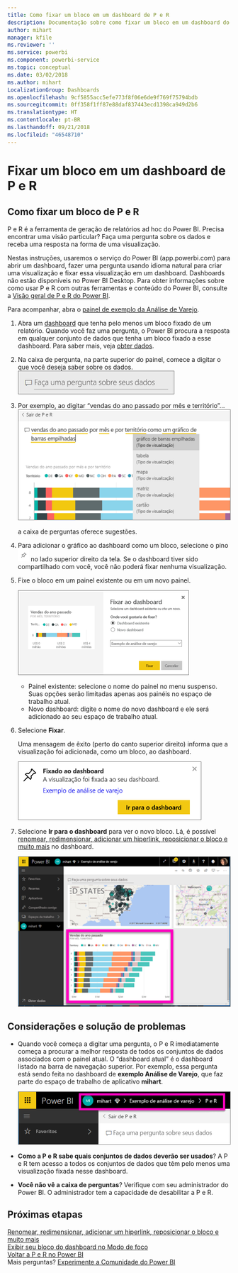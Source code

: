 ```yaml
---
title: Como fixar um bloco em um dashboard de P e R
description: Documentação sobre como fixar um bloco em um dashboard do Power BI por meio da caixa de P e R
author: mihart
manager: kfile
ms.reviewer: ''
ms.service: powerbi
ms.component: powerbi-service
ms.topic: conceptual
ms.date: 03/02/2018
ms.author: mihart
LocalizationGroup: Dashboards
ms.openlocfilehash: 9cf5855acc5efe773f8f06e6de9f769f75794bdb
ms.sourcegitcommit: 0ff358f1ff87e88daf837443ecd1398ca949d2b6
ms.translationtype: HT
ms.contentlocale: pt-BR
ms.lasthandoff: 09/21/2018
ms.locfileid: "46548710"
---
```

# <a name="pin-a-tile-to-a-dashboard-from-qa"></a>Fixar um bloco em um dashboard de P e R
## <a name="how-to-pin-a-tile-from-qa"></a>Como fixar um bloco de P e R
P e R é a ferramenta de geração de relatórios ad hoc do Power BI. Precisa encontrar uma visão particular? Faça uma pergunta sobre os dados e receba uma resposta na forma de uma visualização.

Nestas instruções, usaremos o serviço do Power BI (app.powerbi.com) para abrir um dashboard, fazer uma pergunta usando idioma natural para criar uma visualização e fixar essa visualização em um dashboard. Dashboards não estão disponíveis no Power BI Desktop. Para obter informações sobre como usar P e R com outras ferramentas e conteúdo do Power BI, consulte a [Visão geral de P e R do Power BI](consumer/end-user-q-and-a.md). 

Para acompanhar, abra o [painel de exemplo da Análise de Varejo](sample-retail-analysis.md).


1. Abra um [dashboard](consumer/end-user-dashboards.md) que tenha pelo menos um bloco fixado de um relatório. Quando você faz uma pergunta, o Power BI procura a resposta em qualquer conjunto de dados que tenha um bloco fixado a esse dashboard.  Para saber mais, veja [obter dados](service-get-data.md).
2. Na caixa de pergunta, na parte superior do painel, comece a digitar o que você deseja saber sobre os dados.  
   ![caixa de perguntas de P e R](media/service-dashboard-pin-tile-from-q-and-a/power-bi-question-box.png)
3. Por exemplo, ao digitar “vendas do ano passado por mês e território”...  
   ![digitar uma pergunta](media/service-dashboard-pin-tile-from-q-and-a/power-bi-type-q-and-a.png)

   a caixa de perguntas oferece sugestões.
4. Para adicionar o gráfico ao dashboard como um bloco, selecione o pino ![](media/service-dashboard-pin-tile-from-q-and-a/pbi_pintile.png) no lado superior direito da tela. Se o dashboard tiver sido compartilhado com você, você não poderá fixar nenhuma visualização.

5. Fixe o bloco em um painel existente ou em um novo painel.

   ![Caixa de diálogo Fixar no dashboard](media/service-dashboard-pin-tile-from-q-and-a/power-bi-pin-to-dashboard.png)

   * Painel existente: selecione o nome do painel no menu suspenso. Suas opções serão limitadas apenas aos painéis no espaço de trabalho atual.
   * Novo dashboard: digite o nome do novo dashboard e ele será adicionado ao seu espaço de trabalho atual.

6. Selecione **Fixar**.

   Uma mensagem de êxito (perto do canto superior direito) informa que a visualização foi adicionada, como um bloco, ao dashboard.  

   ![Fixado ao dashboard](media/service-dashboard-pin-tile-from-q-and-a/power-bi-pin.png)
7. Selecione **Ir para o dashboard** para ver o novo bloco. Lá, é possível [renomear, redimensionar, adicionar um hiperlink, reposicionar o bloco e muito mais](service-dashboard-edit-tile.md) no dashboard.

   ![painel com blocos](media/service-dashboard-pin-tile-from-q-and-a/power-bi-pinned.png)

## <a name="considerations-and-troubleshooting"></a>Considerações e solução de problemas
* Quando você começa a digitar uma pergunta, o P e R imediatamente começa a procurar a melhor resposta de todos os conjuntos de dados associados com o painel atual.  O “dashboard atual” é o dashboard listado na barra de navegação superior. Por exemplo, essa pergunta está sendo feita no dashboard de **exemplo Análise de Varejo**, que faz parte do espaço de trabalho de aplicativo **mihart**.

  ![trilhas](media/service-dashboard-pin-tile-from-q-and-a/power-bi-navbar.png)
* **Como a P e R sabe quais conjuntos de dados deverão ser usados**?  A P e R tem acesso a todos os conjuntos de dados que têm pelo menos uma visualização fixada nesse dashboard.

* **Você não vê a caixa de perguntas**? Verifique com seu administrador do Power BI. O administrador tem a capacidade de desabilitar a P e R.


## <a name="next-steps"></a>Próximas etapas
[Renomear, redimensionar, adicionar um hiperlink, reposicionar o bloco e muito mais](service-dashboard-edit-tile.md)    
[Exibir seu bloco do dashboard no Modo de foco](consumer/end-user-focus.md)     
[Voltar a P e R no Power BI](consumer/end-user-q-and-a.md)  
Mais perguntas? [Experimente a Comunidade do Power BI](http://community.powerbi.com/)
